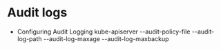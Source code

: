 # Audit logs 
- Configuring Audit Logging kube-apiserver
--audit-policy-file 
--audit-log-path
--audit-log-maxage
--audit-log-maxbackup
